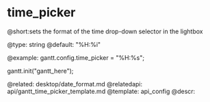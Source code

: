 time_picker
=============
@short:sets the format of the time drop-down selector in the lightbox
	

@type: string
@default: "%H:%i"

@example:
gantt.config.time_picker = "%H:%s";

gantt.init("gantt_here");

@related:
	desktop/date_format.md
@relatedapi:
	api/gantt_time_picker_template.md
@template:	api_config
@descr:


